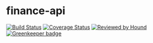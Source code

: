 # finance-api

[![Build Status](https://travis-ci.com/gabrieltanchen/expense-api.svg?branch=master)](https://travis-ci.com/gabrieltanchen/expense-api)
[![Coverage Status](https://coveralls.io/repos/github/gabrieltanchen/expense-api/badge.svg)](https://coveralls.io/github/gabrieltanchen/expense-api)
[![Reviewed by Hound](https://img.shields.io/badge/Reviewed_by-Hound-8E64B0.svg)](https://houndci.com)
[![Greenkeeper badge](https://badges.greenkeeper.io/gabrieltanchen/expense-api.svg)](https://greenkeeper.io/)
